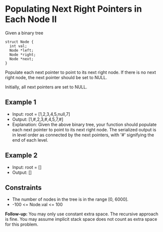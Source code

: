 # Populating Next Right Pointers in Each Node II

Given a binary tree

    struct Node {
      int val;
      Node *left;
      Node *right;
      Node *next;
    }

Populate each next pointer to point to its next right node. If there is no next right node, the next pointer should be set to NULL.

Initially, all next pointers are set to NULL.

## Example 1

- Input: root = [1,2,3,4,5,null,7]
- Output: [1,#,2,3,#,4,5,7,#]
- Explanation: Given the above binary tree, your function should populate each next pointer to point to its next right node. The serialized output is in level order as connected by the next pointers, with '#' signifying the end of each level.

## Example 2

- Input: root = []
- Output: []

## Constraints

- The number of nodes in the tree is in the range [0, 6000].
- -100 <= Node.val <= 100

**Follow-up:** You may only use constant extra space. The recursive approach is fine. You may assume implicit stack space does not count as extra space for this problem.
